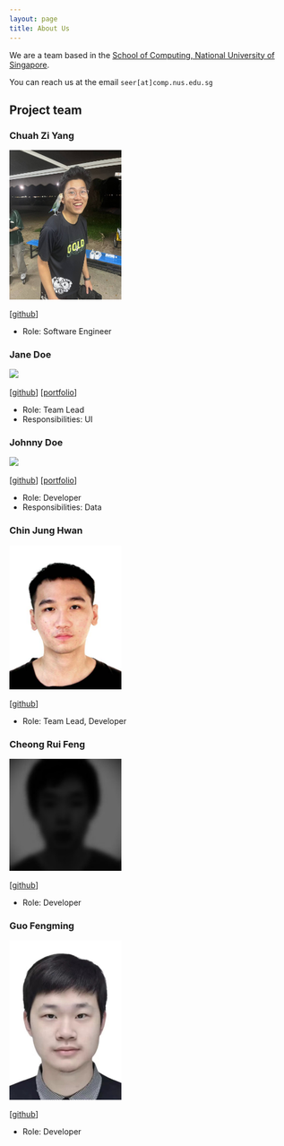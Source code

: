 ```yaml
---
layout: page
title: About Us
---
```


We are a team based in the [School of Computing, National University of Singapore](https://www.comp.nus.edu.sg).

You can reach us at the email `seer[at]comp.nus.edu.sg`

## Project team

### Chuah Zi Yang

<img src="images/chuahziyang.png" width="200px">

[[github](https://github.com/chuahziyang)]

* Role: Software Engineer

### Jane Doe

<img src="images/johndoe.png" width="200px">

[[github](http://github.com/johndoe)]
[[portfolio](team/johndoe.md)]

* Role: Team Lead
* Responsibilities: UI

### Johnny Doe

<img src="images/johndoe.png" width="200px">

[[github](http://github.com/johndoe)] [[portfolio](team/johndoe.md)]

* Role: Developer
* Responsibilities: Data

### Chin Jung Hwan

<img src="images/jhwan0707.png" width="200px">

[[github](http://github.com/jhwan0707)]

* Role: Team Lead, Developer

### Cheong Rui Feng

<img src="images/cerulyean.png" width="200px">

[[github](http://github.com/cerulyean)]

* Role: Developer

### Guo Fengming

<img src="images/Gu0Fengming.png" width="200px">

[[github](https://github.com/Gu0Fengming)]

* Role: Developer
